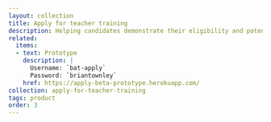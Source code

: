 ```yaml
---
layout: collection
title: Apply for teacher training
description: Helping candidates demonstrate their eligibility and potential for teaching.
related:
  items:
  - text: Prototype
    description: |
      Username: `bat-apply`
      Password: `briantownley`
    href: https://apply-beta-prototype.herokuapp.com/
collection: apply-for-teacher-training
tags: product
order: 3
---
```


